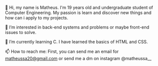 👋 Hi, my name is Matheus. I'm 19 years old and undergraduate student of Computer Engineering. My passion is learn and discover new things and how can i apply to my projects.

👀 I’m interested in back-end systems and problems or maybe front-end issues to solve.  

🌱 I’m currently learning C. I have learned the basics of HTML and CSS.

📫 How to reach me: First, you can send me an email for matheussa20@gmail.com or send me a dm on instagram @matheussa__
